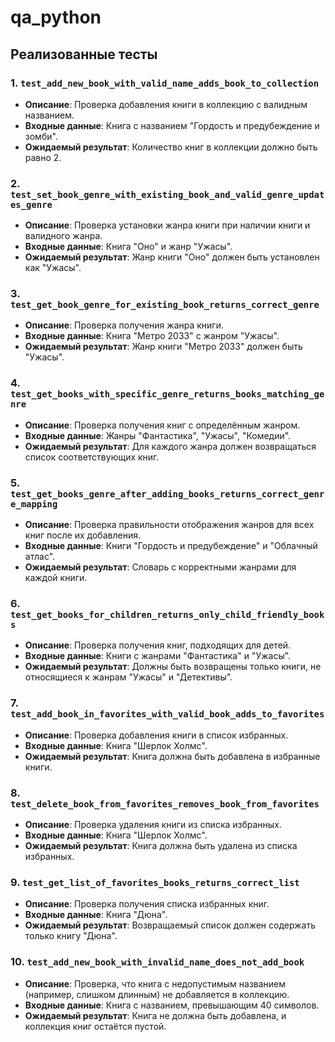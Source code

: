 # qa_python

## Реализованные тесты

### 1. `test_add_new_book_with_valid_name_adds_book_to_collection`
- **Описание**: Проверка добавления книги в коллекцию с валидным названием.
- **Входные данные**: Книга с названием "Гордость и предубеждение и зомби".
- **Ожидаемый результат**: Количество книг в коллекции должно быть равно 2.

### 2. `test_set_book_genre_with_existing_book_and_valid_genre_updates_genre`
- **Описание**: Проверка установки жанра книги при наличии книги и валидного жанра.
- **Входные данные**: Книга "Оно" и жанр "Ужасы".
- **Ожидаемый результат**: Жанр книги "Оно" должен быть установлен как "Ужасы".

### 3. `test_get_book_genre_for_existing_book_returns_correct_genre`
- **Описание**: Проверка получения жанра книги.
- **Входные данные**: Книга "Метро 2033" с жанром "Ужасы".
- **Ожидаемый результат**: Жанр книги "Метро 2033" должен быть "Ужасы".

### 4. `test_get_books_with_specific_genre_returns_books_matching_genre`
- **Описание**: Проверка получения книг с определённым жанром.
- **Входные данные**: Жанры "Фантастика", "Ужасы", "Комедии".
- **Ожидаемый результат**: Для каждого жанра должен возвращаться список соответствующих книг.

### 5. `test_get_books_genre_after_adding_books_returns_correct_genre_mapping`
- **Описание**: Проверка правильности отображения жанров для всех книг после их добавления.
- **Входные данные**: Книги "Гордость и предубеждение" и "Облачный атлас".
- **Ожидаемый результат**: Словарь с корректными жанрами для каждой книги.

### 6. `test_get_books_for_children_returns_only_child_friendly_books`
- **Описание**: Проверка получения книг, подходящих для детей.
- **Входные данные**: Книги с жанрами "Фантастика" и "Ужасы".
- **Ожидаемый результат**: Должны быть возвращены только книги, не относящиеся к жанрам "Ужасы" и "Детективы".

### 7. `test_add_book_in_favorites_with_valid_book_adds_to_favorites`
- **Описание**: Проверка добавления книги в список избранных.
- **Входные данные**: Книга "Шерлок Холмс".
- **Ожидаемый результат**: Книга должна быть добавлена в избранные книги.

### 8. `test_delete_book_from_favorites_removes_book_from_favorites`
- **Описание**: Проверка удаления книги из списка избранных.
- **Входные данные**: Книга "Шерлок Холмс".
- **Ожидаемый результат**: Книга должна быть удалена из списка избранных.

### 9. `test_get_list_of_favorites_books_returns_correct_list`
- **Описание**: Проверка получения списка избранных книг.
- **Входные данные**: Книга "Дюна".
- **Ожидаемый результат**: Возвращаемый список должен содержать только книгу "Дюна".

### 10. `test_add_new_book_with_invalid_name_does_not_add_book`
- **Описание**: Проверка, что книга с недопустимым названием (например, слишком длинным) не добавляется в коллекцию.
- **Входные данные**: Книга с названием, превышающим 40 символов.
- **Ожидаемый результат**: Книга не должна быть добавлена, и коллекция книг остаётся пустой.
